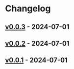 # Changelog

## [v0.0.3](https://github.com/takaishi/tfclean/compare/v0.0.2...v0.0.3) - 2024-07-01

## [v0.0.2](https://github.com/takaishi/tfclean/compare/v0.0.1...v0.0.2) - 2024-07-01

## [v0.0.1](https://github.com/takaishi/tfclean/commits/v0.0.1) - 2024-07-01
